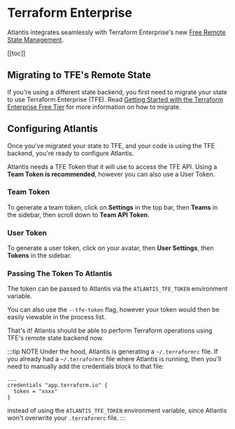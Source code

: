 # Terraform Enterprise

Atlantis integrates seamlessly with Terraform Enterprise's new [Free Remote State Management](https://app.terraform.io/signup).

[[toc]]

## Migrating to TFE's Remote State
If you're using a different state backend, you first need to migrate your state
to use Terraform Enterprise (TFE). Read
[Getting Started with the Terraform Enterprise Free Tier](https://www.terraform.io/docs/enterprise/free/index.html#enable-remote-state-in-terraform-configurations)
for more information on how to migrate.

## Configuring Atlantis
Once you've migrated your state to TFE, and your code is using the TFE backend,
you're ready to configure Atlantis.

Atlantis needs a TFE Token that it will use to access the TFE API.
Using a **Team Token is recommended**, however you can also use a User Token.

### Team Token
To generate a team token, click on **Settings** in the top bar, then **Teams** in
the sidebar, then scroll down to **Team API Token**.

### User Token
To generate a user token, click on your avatar, then **User Settings**, then
**Tokens** in the sidebar.

### Passing The Token To Atlantis
The token can be passed to Atlantis via the `ATLANTIS_TFE_TOKEN` environment variable.

You can also use the `--tfe-token` flag, however your token would then be easily
viewable in the process list.

That's it! Atlantis should be able to perform Terraform operations using TFE's
remote state backend now.

:::tip NOTE
Under the hood, Atlantis is generating a `~/.terraformrc` file.
If you already had a `~/.terraformrc` file where Atlantis is running,
 then you'll need to manually
add the credentials block to that file:
```
...
credentials "app.terraform.io" {
  token = "xxxx"
}
```
instead of using the `ATLANTIS_TFE_TOKEN` environment variable, since Atlantis
won't overwrite your `.terraformrc` file.
:::
